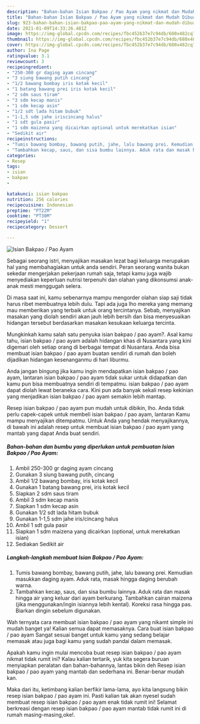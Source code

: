 ```yaml
---
description: "Bahan-bahan Isian Bakpao / Pao Ayam yang nikmat dan Mudah Dibuat"
title: "Bahan-bahan Isian Bakpao / Pao Ayam yang nikmat dan Mudah Dibuat"
slug: 923-bahan-bahan-isian-bakpao-pao-ayam-yang-nikmat-dan-mudah-dibuat
date: 2021-01-09T14:33:26.481Z
image: https://img-global.cpcdn.com/recipes/fbc452b37e7c94db/680x482cq70/isian-bakpao-pao-ayam-foto-resep-utama.jpg
thumbnail: https://img-global.cpcdn.com/recipes/fbc452b37e7c94db/680x482cq70/isian-bakpao-pao-ayam-foto-resep-utama.jpg
cover: https://img-global.cpcdn.com/recipes/fbc452b37e7c94db/680x482cq70/isian-bakpao-pao-ayam-foto-resep-utama.jpg
author: Ina Page
ratingvalue: 3.1
reviewcount: 3
recipeingredient:
- "250-300 gr daging ayam cincang"
- "3 siung bawang putih cincang"
- "1/2 bawang bombay iris kotak kecil"
- "1 batang bawang prei iris kotak kecil"
- "2 sdm saus tiram"
- "3 sdm kecap manis"
- "1 sdm kecap asin"
- "1/2 sdt lada hitam bubuk"
- "1-1,5 sdm jahe iriscincang halus"
- "1 sdt gula pasir"
- "1 sdm maizena yang dicairkan optional untuk merekatkan isian"
- "Sedikit air"
recipeinstructions:
- "Tumis bawang bombay, bawang putih, jahe, lalu bawang prei. Kemudian masukkan daging ayam. Aduk rata, masak hingga daging berubah warna."
- "Tambahkan kecap, saus, dan sisa bumbu lainnya. Aduk rata dan masak hingga air yang keluar dari ayam berkurang. Tambahkan cairan maizena (jika menggunakan/ingin isiannya lebih kental). Koreksi rasa hingga pas. Biarkan dingin sebelum digunakan."
categories:
- Resep
tags:
- isian
- bakpao
- 

katakunci: isian bakpao  
nutrition: 256 calories
recipecuisine: Indonesian
preptime: "PT22M"
cooktime: "PT30M"
recipeyield: "1"
recipecategory: Dessert

---
```



![Isian Bakpao / Pao Ayam](https://img-global.cpcdn.com/recipes/fbc452b37e7c94db/680x482cq70/isian-bakpao-pao-ayam-foto-resep-utama.jpg)

Sebagai seorang istri, menyajikan masakan lezat bagi keluarga merupakan hal yang membahagiakan untuk anda sendiri. Peran seorang  wanita bukan sekedar mengerjakan pekerjaan rumah saja, tetapi kamu juga wajib menyediakan keperluan nutrisi terpenuhi dan olahan yang dikonsumsi anak-anak mesti menggugah selera.

Di masa  saat ini, kamu sebenarnya mampu mengorder olahan siap saji tidak harus ribet membuatnya lebih dulu. Tapi ada juga lho mereka yang memang mau memberikan yang terbaik untuk orang tercintanya. Sebab, menyajikan masakan yang diolah sendiri akan jauh lebih bersih dan bisa menyesuaikan hidangan tersebut berdasarkan masakan kesukaan keluarga tercinta. 



Mungkinkah kamu salah satu penyuka isian bakpao / pao ayam?. Asal kamu tahu, isian bakpao / pao ayam adalah hidangan khas di Nusantara yang kini digemari oleh setiap orang di berbagai tempat di Nusantara. Anda bisa membuat isian bakpao / pao ayam buatan sendiri di rumah dan boleh dijadikan hidangan kesenanganmu di hari liburmu.

Anda jangan bingung jika kamu ingin mendapatkan isian bakpao / pao ayam, lantaran isian bakpao / pao ayam tidak sukar untuk didapatkan dan kamu pun bisa membuatnya sendiri di tempatmu. isian bakpao / pao ayam dapat diolah lewat beraneka cara. Kini pun ada banyak sekali resep kekinian yang menjadikan isian bakpao / pao ayam semakin lebih mantap.

Resep isian bakpao / pao ayam pun mudah untuk dibikin, lho. Anda tidak perlu capek-capek untuk membeli isian bakpao / pao ayam, lantaran Kamu mampu menyajikan ditempatmu. Untuk Anda yang hendak menyajikannya, di bawah ini adalah resep untuk membuat isian bakpao / pao ayam yang mantab yang dapat Anda buat sendiri.

<!--inarticleads1-->

##### Bahan-bahan dan bumbu yang diperlukan untuk pembuatan Isian Bakpao / Pao Ayam:

1. Ambil 250-300 gr daging ayam cincang
1. Gunakan 3 siung bawang putih, cincang
1. Ambil 1/2 bawang bombay, iris kotak kecil
1. Gunakan 1 batang bawang prei, iris kotak kecil
1. Siapkan 2 sdm saus tiram
1. Ambil 3 sdm kecap manis
1. Siapkan 1 sdm kecap asin
1. Gunakan 1/2 sdt lada hitam bubuk
1. Gunakan 1-1,5 sdm jahe iris/cincang halus
1. Ambil 1 sdt gula pasir
1. Siapkan 1 sdm maizena yang dicairkan (optional, untuk merekatkan isian)
1. Sediakan Sedikit air




<!--inarticleads2-->

##### Langkah-langkah membuat Isian Bakpao / Pao Ayam:

1. Tumis bawang bombay, bawang putih, jahe, lalu bawang prei. Kemudian masukkan daging ayam. Aduk rata, masak hingga daging berubah warna.
1. Tambahkan kecap, saus, dan sisa bumbu lainnya. Aduk rata dan masak hingga air yang keluar dari ayam berkurang. Tambahkan cairan maizena (jika menggunakan/ingin isiannya lebih kental). Koreksi rasa hingga pas. Biarkan dingin sebelum digunakan.




Wah ternyata cara membuat isian bakpao / pao ayam yang nikamt simple ini mudah banget ya! Kalian semua dapat memasaknya. Cara buat isian bakpao / pao ayam Sangat sesuai banget untuk kamu yang sedang belajar memasak atau juga bagi kamu yang sudah pandai dalam memasak.

Apakah kamu ingin mulai mencoba buat resep isian bakpao / pao ayam nikmat tidak rumit ini? Kalau kalian tertarik, yuk kita segera buruan menyiapkan peralatan dan bahan-bahannya, lantas bikin deh Resep isian bakpao / pao ayam yang mantab dan sederhana ini. Benar-benar mudah kan. 

Maka dari itu, ketimbang kalian berfikir lama-lama, ayo kita langsung bikin resep isian bakpao / pao ayam ini. Pasti kalian tak akan nyesel sudah membuat resep isian bakpao / pao ayam enak tidak rumit ini! Selamat berkreasi dengan resep isian bakpao / pao ayam mantab tidak rumit ini di rumah masing-masing,oke!.

